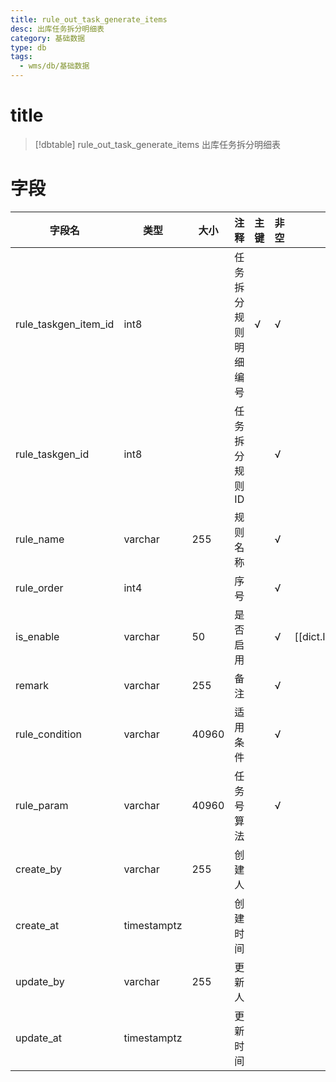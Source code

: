 ```yaml
---
title: rule_out_task_generate_items
desc: 出库任务拆分明细表
category: 基础数据
type: db
tags:
  - wms/db/基础数据
---
```


# title
>[!dbtable] rule_out_task_generate_items
> 出库任务拆分明细表

# 字段
| 字段名 | 类型 | 大小 | 注释 | 主键 | 非空 | 关联 |
| --- | --- | --- | --- | --- | --- | --- |
| rule_taskgen_item_id | int8 |  | 任务拆分规则明细编号 | √ | √ |  |
| rule_taskgen_id | int8 |  | 任务拆分规则ID |  | √ |  |
| rule_name | varchar | 255 | 规则名称 |  | √ |  |
| rule_order | int4 |  | 序号 |  | √ |  |
| is_enable | varchar | 50 | 是否启用 |  | √ | [[dict.IS_ENABLE]] |
| remark | varchar | 255 | 备注 |  | √ |  |
| rule_condition | varchar | 40960 | 适用条件 |  | √ |  |
| rule_param | varchar | 40960 | 任务号算法 |  | √ |  |
| create_by | varchar | 255 | 创建人 |  |  |  |
| create_at | timestamptz |  | 创建时间 |  |  |  |
| update_by | varchar | 255 | 更新人 |  |  |  |
| update_at | timestamptz |  | 更新时间 |  |  |  |


